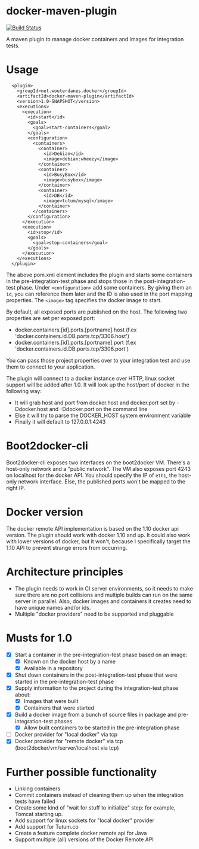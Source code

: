 docker-maven-plugin
===================

[![Build Status](https://travis-ci.org/wouterd/docker-maven-plugin.svg?branch=master)](https://travis-ci.org/wouterd/docker-maven-plugin)

A maven plugin to manage docker containers and images for integration tests.

# Usage

      <plugin>
        <groupId>net.wouterdanes.docker</groupId>
        <artifactId>docker-maven-plugin</artifactId>
        <version>1.0-SNAPSHOT</version>
        <executions>
          <execution>
            <id>start</id>
            <goals>
              <goal>start-containers</goal>
            </goals>
            <configuration>
              <containers>
                <container>
                  <id>Debian</id>
                  <image>debian:wheezy</image>
                </container>
                <container>
                  <id>BusyBox</id>
                  <image>busybox</image>
                </container>
                <container>
                  <id>DB</id>
                  <image>tutum/mysql</image>
                </container>
              </containers>
            </configuration>
          </execution>
          <execution>
            <id>stop</id>
            <goals>
              <goal>stop-containers</goal>
            </goals>
          </execution>
        </executions>
      </plugin>

The above pom.xml element includes the plugin and starts some containers in the pre-integration-test phase and stops
those in the post-integration-test phase. Under `<configuration>` add some containers. By giving them an `id`, you can
reference them later and the ID is also used in the port mapping properties. The `<image>` tag specifies the docker image
to start.

By default, all exposed ports are published on the host. The following two properties are set per exposed port:
- docker.containers.[id].ports.[portname].host (f.ex 'docker.containers.id.DB.ports.tcp/3306.host')
- docker.containers.[id].ports.[portname].port (f.ex 'docker.containers.id.DB.ports.tcp/3306.port')

You can pass those project properties over to your integration test and use them to connect to your application.

The plugin will connect to a docker instance over HTTP, linux socket support will be added after 1.0. It will look up the host/port of docker in the following way:
- It will grab host and port from docker.host and docker.port set by -Ddocker.host and -Ddocker.port on the command line
- Else it will try to parse the DOCKER_HOST system environment variable
- Finally it will default to 127.0.0.1:4243

# Boot2docker-cli
Boot2docker-cli exposes two interfaces on the boot2docker VM. There's a host-only network and a "public network". The VM
also exposes port 4243 on localhost for the docker API. You should specify the IP of `eth1`, the host-only network
interface. Else, the published ports won't be mapped to the right IP.

# Docker version
The docker remote API implementation is based on the 1.10 docker api version. The plugin should work with docker 1.10 and
up. It could also work with lower versions of docker, but it won't, because I specifically target the 1.10 API to prevent
strange errors from occurring.

# Architecture principles
* The plugin needs to work in CI server environments, so it needs to make sure there are no port collisions and multiple builds can run on the same server in parallel. Also, docker images and containers it creates need to have unique names and/or ids.
* Multiple "docker providers" need to be supported and pluggable

# Musts for 1.0

- [x] Start a container in the pre-integration-test phase based on an image:
  - [x] Known on the docker host by a name
  - [x] Available in a repository
- [x] Shut down containers in the post-integration-test phase that were started in the pre-integration-test phase
- [x] Supply information to the project during the integration-test phase about:
  - [x] Images that were built
  - [x] Containers that were started
- [x] Build a docker image from a bunch of source files in package and pre-integration-test phases
  - [x] Allow built containers to be started in the pre-integration phase
- [ ] Docker provider for "local docker" via tcp
- [x] Docker provider for "remote docker" via tcp (boot2docker/vm/server/localhost via tcp)

# Further possible functionality
* Linking containers
* Commit containers instead of cleaning them up when the integration tests have failed
* Create some kind of "wait for stuff to initialize" step: for example, Tomcat starting up.
* Add support for linux sockets for "local docker" provider
* Add support for Tutum.co
* Create a feature complete docker remote api for Java
* Support multiple (all) versions of the Docker Remote API
